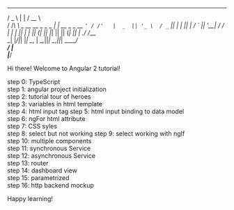   ___                        _                _____   
 / _ \                      | |              / __  \  
/ /_\ \ _ __    __ _  _   _ | |  __ _  _ __  `' / /'  
|  _  || '_ \  / _` || | | || | / _` || '__|   / /  
| | | || | | || (_| || |_| || || (_| || |    ./ /___  
\_| |_/|_| |_| \__, | \__,_||_| \__,_||_|    \_____/  
                __/ |                               
               |___/   


Hi there! Welcome to Angular 2 tutorial!

step 0: TypeScript  
step 1: angular project initialization  
step 2: tutorial tour of heroes  
step 3: variables in html template  
step 4: html input tag 
step 5: html input binding to data model  
step 6: ngFor html attribute  
step 7: CSS syles  
step 8: select but not working
step 9: select working with ngIf  
step 10: multiple components  
step 11: synchronous Service  
step 12: asynchronous Service  
step 13: router  
step 14: dashboard view  
step 15: parametrized  
step 16: http backend mockup  

Happy learning!
